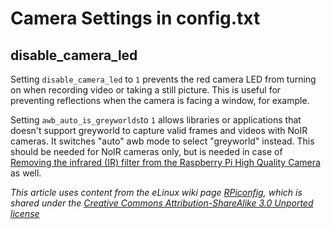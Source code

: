 # Camera Settings in config.txt

## disable_camera_led

Setting `disable_camera_led` to `1` prevents the red camera LED from turning on when recording video or taking a still picture. This is useful for preventing reflections when the camera is facing a window, for example.

Setting `awb_auto_is_greyworlds`to `1` allows libraries or applications that doesn't support greyworld to capture valid frames and videos with NoIR cameras. It switches "auto" awb mode to select "greyworld" instead. This should be needed for NoIR cameras only, but is needed in case of [Removing the infrared (IR) filter from the Raspberry Pi High Quality Camera](../../hardware/camera/hqcam_filter_removal.md) as well.


*This article uses content from the eLinux wiki page [RPiconfig](http://elinux.org/RPiconfig), which is shared under the [Creative Commons Attribution-ShareAlike 3.0 Unported license](http://creativecommons.org/licenses/by-sa/3.0/)*

